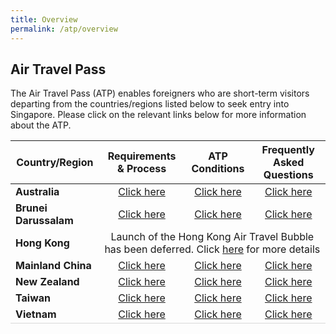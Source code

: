 ```yaml
---
title: Overview
permalink: /atp/overview
---
```


## Air Travel Pass

The Air Travel Pass (ATP) enables foreigners who are short-term visitors departing from the countries/regions listed below to seek entry into Singapore. Please click on the relevant links below for more information about the ATP. 

<table>
<thead>
  <tr>
    <th>Country/Region</th>
    <th>Requirements & Process</th>
    <th>ATP Conditions</th>
    <th>Frequently Asked Questions</th>
  </tr>
</thead>
<tbody>
  <tr>
    <td><b>Australia</b></td>
    <td style="text-align:center;"><a href="/australia/atp/requirements-and-process">Click here</a></td>
     <td style="text-align:center;"><a href="/australia/atp/conditions">Click here</a></td>
      <td style="text-align:center;"><a href="/australia/atp/faq">Click here</a></td>
  </tr>
    <tr>
    <td><b>Brunei Darussalam</b></td>
      <td style="text-align:center;"><a href="/brunei/atp/requirements-and-process">Click here</a></td>
      <td style="text-align:center;"><a href="/brunei/atp/conditions">Click here</a></td>
      <td style="text-align:center;"><a href="/brunei/atp/faq">Click here</a></td>
  </tr>
  <tr>
    <td><b>Hong Kong</b></td>
      <td style="text-align:center;" colspan="3">Launch of the Hong Kong Air Travel Bubble has been deferred. Click <a href="/hongkong/atp/notice">here</a> for more details</td>
      <!--<td style="text-align:center;"><a href="/hongkong/atp/conditions">Click here</a></td>-->
      <!--<td style="text-align:center;"><a href="/hongkong/atp/faq">Click here</a></td>-->
  </tr>
    <tr>
    <td><b>Mainland China</b></td>
    <td style="text-align:center;"><a href="/china/atp/requirements-and-process">Click here</a></td>
      <td style="text-align:center;"><a href="/china/atp/conditions">Click here</a></td>
      <td style="text-align:center;"><a href="/china/atp/faq">Click here</a></td>
  </tr>
   <tr>
    <td ><b>New Zealand</b></td>
    <td style="text-align:center;"><a href="/newzealand/atp/requirements-and-process">Click here</a></td>
     <td style="text-align:center;"><a href="/newzealand/atp/conditions">Click here</a></td>
     <td style="text-align:center;"><a href="/newzealand/atp/faq">Click here</a></td>
  </tr>
  <tr>
    <td ><b>Taiwan</b></td>
    <td style="text-align:center;"><a href="/taiwan/atp/requirements-and-process">Click here</a></td>
     <td style="text-align:center;"><a href="/taiwan/atp/conditions">Click here</a></td>
     <td style="text-align:center;"><a href="/taiwan/atp/faq">Click here</a></td>
  </tr>
     <tr>
    <td style="border-bottom:1px solid #D8D8D8; "><b>Vietnam</b></td>
       <td style="border-bottom:1px solid #D8D8D8; text-align:center;"><a href="/vietnam/atp/requirements-and-process">Click here</a></td>
       <td style="border-bottom:1px solid #D8D8D8; text-align:center;"><a href="/vietnam/atp/conditions">Click here</a></td>
    <td style="border-bottom:1px solid #D8D8D8; text-align:center;"><a href="/vietnam/atp/faq">Click here</a></td>
  </tr>
  </tbody>
  </table>

 
